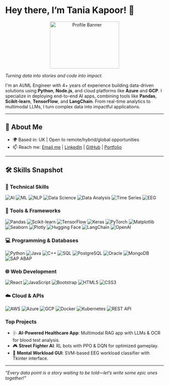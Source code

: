 # Hey there, I’m Tania Kapoor! 👋

<p align="center">
  <img src="https://github.com/taniakapoor98/taniakapoor98/blob/main/github_gif.gif" alt="Profile Banner" width="220" height="150" />
</p>

*Turning data into stories and code into impact.*

I'm an AI/ML Engineer with 4+ years of experience building data-driven solutions using **Python**, **Node.js**, and cloud platforms like **Azure** and **GCP**. I specialize in deploying end-to-end AI apps, combining tools like **Pandas**, **Scikit-learn**, **TensorFlow**, and **LangChain**. From real-time analytics to multimodal LLMs, I turn complex data into impactful applications.

---

## 🚀 About Me
- 🌍 Based in: UK | Open to remote/hybrid/global opportunities  
- 📫 Reach me: [Email me](mailto:kapoortania0@gmail.com) | [LinkedIn](https://www.linkedin.com/in/tania-kapoor-0450b0188/) | [GitHub](https://github.com/taniakapoor98) | [Portfolio](https://taniakapoor98.github.io/)

---

## 🛠️ Skills Snapshot

### 🔧 Technical Skills
![AI](https://img.shields.io/badge/Artificial%20Intelligence-FF6F61?style=flat&logo=robot&logoColor=white) ![ML](https://img.shields.io/badge/Machine%20Learning-FF6F61?style=flat&logo=machine-learning&logoColor=white) ![NLP](https://img.shields.io/badge/NLP-FF6F61?style=flat&logo=nlp&logoColor=white) ![Data Science](https://img.shields.io/badge/Data%20Science-FF6F61?style=flat&logo=datascience&logoColor=white) ![Data Analysis](https://img.shields.io/badge/Data%20Analysis-FF6F61?style=flat&logo=chart-line&logoColor=white) ![Time Series](https://img.shields.io/badge/Time%20Series-FF6F61?style=flat&logo=clock&logoColor=white) ![EEG](https://img.shields.io/badge/EEG%20Processing-FF6F61?style=flat&logo=brain&logoColor=white)

### 🧰 Tools & Frameworks
![Pandas](https://img.shields.io/badge/Pandas-150458?style=flat&logo=pandas&logoColor=white) ![Scikit-learn](https://img.shields.io/badge/Scikit--learn-F7931E?style=flat&logo=scikit-learn&logoColor=white) ![TensorFlow](https://img.shields.io/badge/TensorFlow-FF6F00?style=flat&logo=tensorflow&logoColor=white) ![Keras](https://img.shields.io/badge/Keras-D00000?style=flat&logo=keras&logoColor=white) ![PyTorch](https://img.shields.io/badge/PyTorch-EE4C2C?style=flat&logo=pytorch&logoColor=white) ![Matplotlib](https://img.shields.io/badge/Matplotlib-11557C?style=flat&logo=matplotlib&logoColor=white) ![Seaborn](https://img.shields.io/badge/Seaborn-1F77B4?style=flat&logo=seaborn&logoColor=white) ![Plotly](https://img.shields.io/badge/Plotly-3F4F75?style=flat&logo=plotly&logoColor=white) ![Hugging Face](https://img.shields.io/badge/Hugging%20Face-FD8D3C?style=flat&logo=huggingface&logoColor=white) ![LangChain](https://img.shields.io/badge/LangChain-1C3C3C?style=flat&logo=langchain&logoColor=white) ![OpenAI](https://img.shields.io/badge/OpenAI-412991?style=flat&logo=openai&logoColor=white)

### 💻 Programming & Databases
![Python](https://img.shields.io/badge/Python-3776AB?style=flat&logo=python&logoColor=white) ![Java](https://img.shields.io/badge/Java-007396?style=flat&logo=java&logoColor=white) ![C++](https://img.shields.io/badge/C++-00599C?style=flat&logo=c%2B%2B&logoColor=white) ![SQL](https://img.shields.io/badge/SQL-4479A1?style=flat&logo=sql&logoColor=white) ![PostgreSQL](https://img.shields.io/badge/PostgreSQL-4169E1?style=flat&logo=postgresql&logoColor=white) ![Oracle](https://img.shields.io/badge/Oracle-F80000?style=flat&logo=oracle&logoColor=white) ![MongoDB](https://img.shields.io/badge/MongoDB-47A248?style=flat&logo=mongodb&logoColor=white) ![SAP ABAP](https://img.shields.io/badge/SAP%20ABAP-0FAAFF?style=flat&logo=sap&logoColor=white)

### 🌐 Web Development
![React](https://img.shields.io/badge/React-61DAFB?style=flat&logo=react&logoColor=black) ![JavaScript](https://img.shields.io/badge/JavaScript-F7DF1E?style=flat&logo=javascript&logoColor=black) ![Bootstrap](https://img.shields.io/badge/Bootstrap-7952B3?style=flat&logo=bootstrap&logoColor=white) ![HTML5](https://img.shields.io/badge/HTML5-E34F26?style=flat&logo=html5&logoColor=white) ![CSS3](https://img.shields.io/badge/CSS3-1572B6?style=flat&logo=css3&logoColor=white)

### ☁️ Cloud & APIs
![AWS](https://img.shields.io/badge/AWS-FF9900?style=flat&logo=amazon-aws&logoColor=white)
![Azure](https://img.shields.io/badge/Azure-0078D4?style=flat&logo=microsoft-azure&logoColor=white)
![GCP](https://img.shields.io/badge/GCP-4285F4?style=flat&logo=google-cloud&logoColor=white)
![Docker](https://img.shields.io/badge/Docker-2496ED?style=flat&logo=docker&logoColor=white)
![Kubernetes](https://img.shields.io/badge/Kubernetes-326CE5?style=flat&logo=kubernetes&logoColor=white)
![REST API](https://img.shields.io/badge/REST%20API-005571?style=flat&logo=rest&logoColor=white)


### Top Projects
- 🩺 **AI-Powered Healthcare App**: Multimodal RAG app with LLMs & OCR for blood test analysis.  
- 🎮 **Street Fighter AI**: RL bots with PPO & DQN for optimized gameplay.  
- 🧠 **Mental Workload GUI**: SVM-based EEG workload classifier with Tkinter interface.

---

*“Every data point is a story waiting to be told—let’s write some epic ones together!”*
